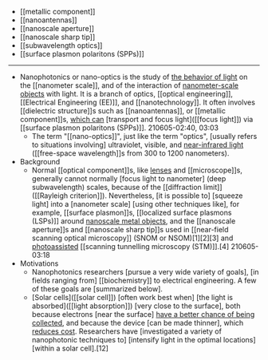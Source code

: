 - [[metallic component]]
- [[nanoantennas]]
- [[nanoscale aperture]]
- [[nanoscale sharp tip]]
- [[subwavelength optics]]
- [[surface plasmon polaritons (SPPs)]]
- ---
- Nanophotonics or nano-optics is the study of [the behavior of light](((BDKEiMXd8))) on the [[nanometer scale]], and of the interaction of [nanometer-scale objects](((kx5fQo1pK))) with light. It is a branch of optics, [[optical engineering]], [[Electrical Engineering (EE)]], and [[nanotechnology]]. It often involves [[dielectric structure]]s such as [[nanoantennas]], or [[metallic component]]s, [which can](((_vUPsWUkd))) [transport and focus light]([[focus light]]) via [[surface plasmon polaritons (SPPs)]].
210605-02:40, 03:03
    - The term "[[nano-optics]]", just like the term "optics", [usually refers to situations involving] ultraviolet, visible, and [near-infrared light](((NLaqwfkHl))) ([[free-space wavelength]]s from 300 to 1200 nanometers).
- Background
    - Normal [[optical component]]s, like [lenses]([[lens]]) and [[microscope]]s, generally cannot normally [focus light to nanometer] (deep subwavelength) scales, because of the [[diffraction limit]] ([[Rayleigh criterion]]). Nevertheless, [it is possible to] [squeeze light] into a [nanometer scale] [using other techniques like], for example, [[surface plasmon]]s, [[localized surface plasmons (LSPs)]] around [nanoscale metal objects](((kx5fQo1pK))), and the [[nanoscale aperture]]s and [[nanoscale sharp tip]]s used in [[near-field scanning optical microscopy]] (SNOM or NSOM)[1][2][3] and [photoassisted](((AatRkXJhg))) [[scanning tunnelling microscopy (STM)]].[4]
210605-03:18
- Motivations
    - Nanophotonics researchers [pursue a very wide variety of goals], [in fields ranging from] [[biochemistry]] to electrical engineering. A few of these goals are [summarized below].
    - [Solar cells]([[solar cell]]) [often work best when] [the light is absorbed]([[light absorption]]) [very close to the surface], both because electrons [near the surface] [have a better chance of being collected](((nw0GsQ0jz))), and because the device [can be made thinner], which [reduces cost](((QbKIKNKx7))). Researchers have [investigated a variety of nanophotonic techniques to] [intensify light in the optimal locations] [within a solar cell].[12]
